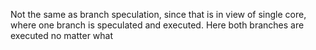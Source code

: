 Not the same as branch speculation, since that is in view of single core, where one branch is speculated and executed. Here both branches are executed no matter what 